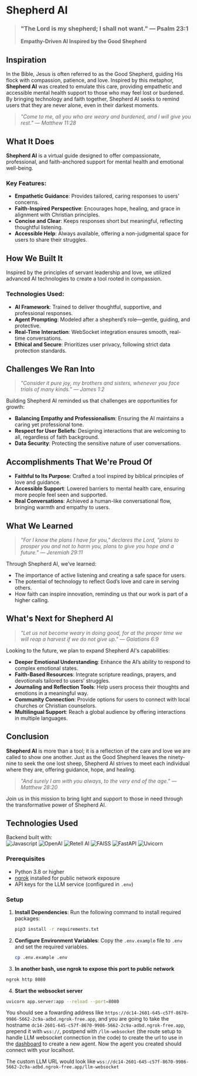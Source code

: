 # Shepherd AI

> ### "The Lord is my shepherd; I shall not want." — Psalm 23:1  
> **Empathy-Driven AI Inspired by the Good Shepherd**

## Inspiration
In the Bible, Jesus is often referred to as the Good Shepherd, guiding His flock with compassion, patience, and love. Inspired by this metaphor, **Shepherd AI** was created to emulate this care, providing empathetic and accessible mental health support to those who may feel lost or burdened. By bringing technology and faith together, Shepherd AI seeks to remind users that they are never alone, even in their darkest moments.

> _"Come to me, all you who are weary and burdened, and I will give you rest." — Matthew 11:28_

## What It Does
**Shepherd AI** is a virtual guide designed to offer compassionate, professional, and faith-anchored support for mental health and emotional well-being.

### Key Features:
- **Empathetic Guidance**: Provides tailored, caring responses to users’ concerns.  
- **Faith-Inspired Perspective**: Encourages hope, healing, and grace in alignment with Christian principles.  
- **Concise and Clear**: Keeps responses short but meaningful, reflecting thoughtful listening.  
- **Accessible Help**: Always available, offering a non-judgmental space for users to share their struggles.  

## How We Built It
Inspired by the principles of servant leadership and love, we utilized advanced AI technologies to create a tool rooted in compassion.

### Technologies Used:
- **AI Framework**: Trained to deliver thoughtful, supportive, and professional responses.  
- **Agent Prompting**: Modeled after a shepherd’s role—gentle, guiding, and protective.  
- **Real-Time Interaction**: WebSocket integration ensures smooth, real-time conversations.  
- **Ethical and Secure**: Prioritizes user privacy, following strict data protection standards.  

## Challenges We Ran Into
> _"Consider it pure joy, my brothers and sisters, whenever you face trials of many kinds." — James 1:2_

Building Shepherd AI reminded us that challenges are opportunities for growth:
- **Balancing Empathy and Professionalism**: Ensuring the AI maintains a caring yet professional tone.  
- **Respect for User Beliefs**: Designing interactions that are welcoming to all, regardless of faith background.  
- **Data Security**: Protecting the sensitive nature of user conversations.  

## Accomplishments That We're Proud Of
- **Faithful to Its Purpose**: Crafted a tool inspired by biblical principles of love and guidance.  
- **Accessible Support**: Lowered barriers to mental health care, ensuring more people feel seen and supported.  
- **Real Conversations**: Achieved a human-like conversational flow, bringing warmth and empathy to users.  

## What We Learned
> _"For I know the plans I have for you," declares the Lord, "plans to prosper you and not to harm you, plans to give you hope and a future." — Jeremiah 29:11_

Through Shepherd AI, we’ve learned:  
- The importance of active listening and creating a safe space for users.  
- The potential of technology to reflect God’s love and care in serving others.  
- How faith can inspire innovation, reminding us that our work is part of a higher calling.  

## What's Next for Shepherd AI
> _"Let us not become weary in doing good, for at the proper time we will reap a harvest if we do not give up." — Galatians 6:9_

Looking to the future, we plan to expand Shepherd AI's capabilities:  
- **Deeper Emotional Understanding**: Enhance the AI’s ability to respond to complex emotional states.  
- **Faith-Based Resources**: Integrate scripture readings, prayers, and devotionals tailored to users’ struggles.  
- **Journaling and Reflection Tools**: Help users process their thoughts and emotions in a meaningful way.  
- **Community Connection**: Provide options for users to connect with local churches or Christian counselors.  
- **Multilingual Support**: Reach a global audience by offering interactions in multiple languages.  

## Conclusion
**Shepherd AI** is more than a tool; it is a reflection of the care and love we are called to show one another. Just as the Good Shepherd leaves the ninety-nine to seek the one lost sheep, Shepherd AI strives to meet each individual where they are, offering guidance, hope, and healing.

> _"And surely I am with you always, to the very end of the age." — Matthew 28:20_

Join us in this mission to bring light and support to those in need through the transformative power of Shepherd AI.

## Technologies Used

  Backend built with: <br>
  <img src="https://img.shields.io/badge/JavaScript-323330?style=for-the-badge&logo=javascript&logoColor=F7DF1E" alt="Javascript">
  <img src="https://img.shields.io/badge/OpenAI-34a853?style=for-the-badge&logo=openai&logoColor=white" alt="OpenAI">
  <img src="https://img.shields.io/badge/Retell_AI-FF7F50?style=for-the-badge&logo=retell&logoColor=white" alt="Retell AI">
  <img src="https://img.shields.io/badge/FAISS-000000?style=for-the-badge&logo=faiss&logoColor=white" alt="FAISS">
  <img src="https://img.shields.io/badge/FastAPI-000000?style=for-the-badge&logo=fastapi&logoColor=white" alt="FastAPI">
  <img src="https://img.shields.io/badge/Uvicorn-000000?style=for-the-badge&logo=uvicorn&logoColor=white" alt="Uvicorn">
  <br>

### Prerequisites
- Python 3.8 or higher
- [ngrok](https://ngrok.com/) installed for public network exposure
- API keys for the LLM service (configured in `.env`)



### Setup

1. **Install Dependencies**:
   Run the following command to install required packages:
   ```bash
   pip3 install -r requirements.txt
   ```
2. **Configure Environment Variables**:
   Copy the `.env.example` file to `.env` and set the required variables.
   ```bash
   cp .env.example .env
   ```
3. **In another bash, use ngrok to expose this port to public network**
```bash
ngrok http 8080
```

4. **Start the websocket server**
```bash
uvicorn app.server:app --reload --port=8080
```

You should see a fowarding address like
`https://dc14-2601-645-c57f-8670-9986-5662-2c9a-adbd.ngrok-free.app`, and you
are going to take the hostname `dc14-2601-645-c57f-8670-9986-5662-2c9a-adbd.ngrok-free.app`, prepend it with `wss://`, postpend with
`/llm-websocket` (the route setup to handle LLM websocket connection in the code) to create the url to use in the [dashboard](https://beta.retellai.com/dashboard) to create a new agent. Now
the agent you created should connect with your localhost.

The custom LLM URL would look like
`wss://dc14-2601-645-c57f-8670-9986-5662-2c9a-adbd.ngrok-free.app/llm-websocket`